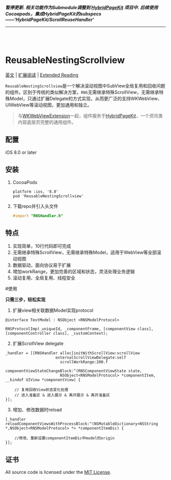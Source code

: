_**暂停更新. 相关功能作为Submodule调整到 [HybridPageKit](https://github.com/dequan1331/HybridPageKit) 项目中. 后续使用Cocoapods，集成HybridPageKit的subspecs ——'HybridPageKit/ScrollReuseHandler'**_

***

<br>
<br>

#	ReusableNestingScrollview

[英文](./README.md) | [扩展阅读](https://dequan1331.github.io/) | [Extended Reading](https://dequan1331.github.io/index-en.html)

`ReusableNestingScrollview`是一个解决滚动视图中SubView全局复用和回收问题的组件。区别于传统的类似解决方案，`RNS`无需继承特殊ScrollView，无需继承特殊Model，只通过扩展Delegate的方式实现，从而更广泛的支持WKWebView、UIWebView等滚动视图，更加通用和独立。

> 与[WKWebViewExtension](https://github.com/dequan1331/WKWebViewExtension)一起，组件服务于[HybridPageKit](https://github.com/dequan1331/HybridPageKit)，一个资讯类内容底层页完整的通用组件。

## 配置

iOS 8.0 or later

		
##	安装

1.	CocoaPods
	
		platform :ios, '8.0'
		pod 'ReusableNestingScrollview'

2.	下载repo并引入头文件

	```objective-c
	#import "RNSHandler.h"
	```


##	特点

1.	实现简单，10行代码即可完成
2.	无需继承特殊ScrollView，无需继承特殊Model，适用于WebView等全部滚动视图
3.	数据驱动，面向协议易于扩展
4.	增加workRange，更加完善的区域和状态，灵活处理业务逻辑
5.	滚动复用、全局复用、线程安全
	

#使用
	
**只需三步，轻松实现**
	
1.	扩展view相关联数据Model实现protocol

```objc
@interface TestModel : NSObject <RNSModelProtocol>
	
RNSProtocolImp(_uniqueId, _componentFrame, [componentView class],[componentController class], _customContext); 
```
2.	扩展ScrollView delegate

```objc
_handler = [[RNSHandler alloc]initWithScrollView:scrollView
                      externalScrollViewDelegate:self 
                        scrollWorkRange:200.f 
                        componentViewStateChangeBlock:^(RNSComponentViewState state, 
                        NSObject<RNSModelProtocol> *componentItem, __kindof UIView *componentView) {
    
    // 复用回收View状态变化处理
    // 进入准备区 & 进入展示 & 离开展示 & 离开准备区
}];
```
3.	增加、修改数据时reload

```objc
[_handler reloadComponentViewsWithProcessBlock:^(NSMutableDictionary<NSString *,NSObject<RNSModelProtocol> *> *componentItemDic) {        
	
	//修改、重新设置componentItemDic中model的origin
}];
```

## 证书

All source code is licensed under the [MIT License](https://github.com/dequan1331/ReusableNestingScrollview/blob/master/LICENSE).